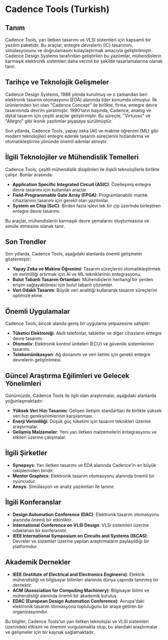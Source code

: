 # Cadence Tools (Turkish)

## Tanım

Cadence Tools, yarı iletken tasarımı ve VLSI sistemleri için kapsamlı bir yazılım paketidir. Bu araçlar, entegre devrelerin (IC) tasarımını, simülasyonunu ve doğrulamasını kolaylaştırmak amacıyla geliştirilmiştir. Cadence Design Systems tarafından geliştirilen bu yazılımlar, mühendislerin karmaşık elektronik sistemleri daha verimli bir şekilde tasarlamalarına olanak tanır.

## Tarihçe ve Teknolojik Gelişmeler

Cadence Design Systems, 1988 yılında kurulmuş ve o zamandan beri elektronik tasarım otomasyonu (EDA) alanında lider konumda olmuştur. İlk ürünlerinden biri olan "Cadence Concept" ile birlikte, firma, entegre devre tasarımında devrim yaratmıştır. 1990'ların başında, Cadence, analog ve dijital tasarım için çeşitli araçlar geliştirmiştir. Bu süreçte, "Virtuoso" ve "Allegro" gibi ikonik yazılımlar piyasaya sürülmüştür. 

Son yıllarda, Cadence Tools, yapay zeka (AI) ve makine öğrenimi (ML) gibi modern teknolojileri entegre ederek tasarım süreçlerini hızlandırma ve otomatikleştirme yönünde önemli adımlar atmıştır.

## İlgili Teknolojiler ve Mühendislik Temelleri

Cadence Tools, çeşitli mühendislik disiplinleri ile ilişkili teknolojilerle birlikte çalışır. Bunlar arasında:

- **Application Specific Integrated Circuit (ASIC)**: Özelleşmiş entegre devre tasarımı için kullanılan araçlar.
- **Field-Programmable Gate Array (FPGA)**: Programlanabilir mantık cihazlarının tasarımı için gerekli olan yazılımlar.
- **System on Chip (SoC)**: Birden fazla işlevi tek bir çip üzerinde birleştiren entegre devre tasarımı.

Bu araçlar, mühendislerin karmaşık devre şemalarını oluşturmasına ve simüle etmesine olanak tanır.

## Son Trendler

Son yıllarda, Cadence Tools, aşağıdaki alanlarda önemli gelişmeler göstermiştir:

- **Yapay Zeka ve Makine Öğrenimi**: Tasarım süreçlerini otomatikleştirmek ve verimliliği artırmak için AI ve ML tekniklerinin entegrasyonu.
- **Bulut Tabanlı Tasarım Ortamları**: Mühendislerin herhangi bir yerden erişim sağlayabilmesi için bulut tabanlı çözümler.
- **Veri Odaklı Tasarım**: Büyük veri analitiği kullanarak tasarım süreçlerini optimize etme.

## Önemli Uygulamalar

Cadence Tools, birçok alanda geniş bir uygulama yelpazesine sahiptir:

- **Tüketici Elektroniği**: Akıllı telefonlar, tabletler ve diğer cihazların entegre devre tasarımı.
- **Otomotiv**: Elektronik kontrol üniteleri (ECU) ve güvenlik sistemlerinin tasarımı.
- **Telekomünikasyon**: Ağ donanımı ve veri iletimi için gerekli entegre devrelerin geliştirilmesi.

## Güncel Araştırma Eğilimleri ve Gelecek Yönelimleri

Günümüzde, Cadence Tools ile ilgili olan araştırmalar, aşağıdaki alanlarda yoğunlaşmaktadır:

- **Yüksek Veri Hızı Tasarımı**: Gelişen iletişim standartları ile birlikte yüksek veri hızı gereksinimlerinin karşılanması.
- **Enerji Verimliliği**: Düşük güç tüketimi için tasarım teknikleri üzerine araştırmalar.
- **Gelişmiş Malzemeler**: Yeni yarı iletken malzemelerin entegrasyonu ve etkileri üzerine çalışmalar.

## İlgili Şirketler

- **Synopsys**: Yarı iletken tasarımı ve EDA alanında Cadence'in en büyük rakiplerinden biridir.
- **Mentor Graphics**: Elektronik tasarım otomasyonu alanında önemli bir oyuncudur.
- **Ansys**: Simülasyon ve analiz yazılımları ile tanınır.

## İlgili Konferanslar

- **Design Automation Conference (DAC)**: Elektronik tasarım otomasyonu alanında önemli bir etkinliktir.
- **International Conference on VLSI Design**: VLSI sistemleri üzerine odaklanan bir konferanstır.
- **IEEE International Symposium on Circuits and Systems (ISCAS)**: Devreler ve sistemler üzerine yapılan araştırmaların paylaşıldığı bir platformdur.

## Akademik Dernekler

- **IEEE (Institute of Electrical and Electronics Engineers)**: Elektrik mühendisliği ve bilgisayar bilimleri alanında dünya çapında tanınmış bir dernektir.
- **ACM (Association for Computing Machinery)**: Bilgisayar bilimi ve mühendisliği alanında önemli bir akademik kuruluş.
- **EDAC (European Design Automation Conference)**: Avrupa'daki elektronik tasarım otomasyonu topluluğunu bir araya getiren bir organizasyondur. 

Bu bilgiler, Cadence Tools'un yarı iletken teknolojisi ve VLSI sistemleri üzerindeki etkisini ve önemini vurgulamakta olup, bu alandaki araştırmalar ve gelişmeler için bir kaynak sağlamaktadır.